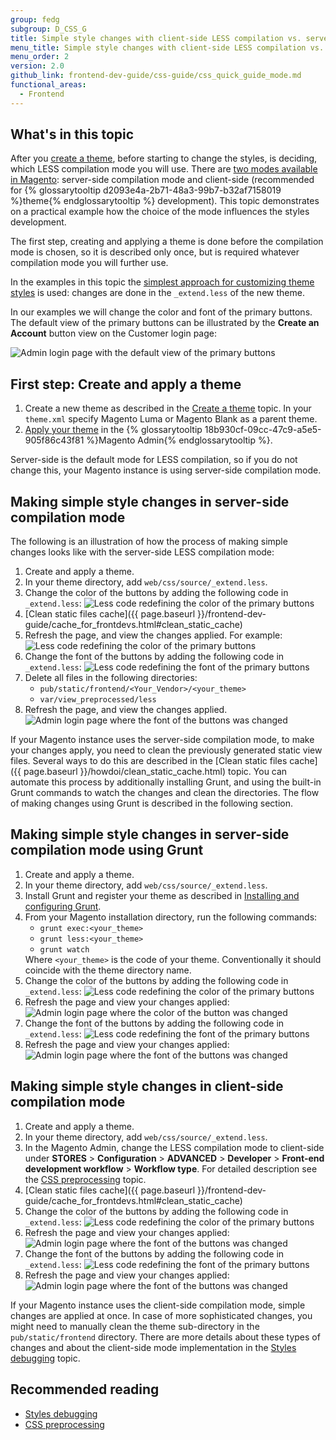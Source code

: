 ```yaml
---
group: fedg
subgroup: D_CSS_G
title: Simple style changes with client-side LESS compilation vs. server-side
menu_title: Simple style changes with client-side LESS compilation vs. server-side
menu_order: 2
version: 2.0
github_link: frontend-dev-guide/css-guide/css_quick_guide_mode.md
functional_areas:
  - Frontend
---
```

<h2> What's in this topic </h2>

After you <a href="{{ page.baseurl }}/frontend-dev-guide/themes/theme-create.html" target="_blank">create a theme</a>, before starting to change the styles, is deciding, which LESS compilation mode you will use. There are <a href="{{ page.baseurl }}/frontend-dev-guide/css-topics/css-preprocess.html#LESS compilation modes" target="_blank">two modes available in Magento</a>: server-side compilation mode and client-side (recommended for {% glossarytooltip d2093e4a-2b71-48a3-99b7-b32af7158019 %}theme{% endglossarytooltip %} development).
This topic demonstrates on a practical example how the choice of the mode influences the styles development.

The first step, creating and applying a theme is done before the compilation mode is chosen, so it is described only once, but is required whatever compilation mode you will further use.

In the examples in this topic the <a href="{{ page.baseurl }}/frontend-dev-guide/css-guide/css_quick_guide_approach.html#simple_extend">simplest approach for customizing theme styles</a> is used: changes are done in the `_extend.less` of the new theme.

In our examples we will change the color and font of the primary buttons. The default view of the primary buttons can be illustrated by the **Create an Account** button view on the Customer login page:

<img src="{{ site.baseurl }}/common/images/extend_less_screenshot0.png" alt="Admin login page with the default view of the primary buttons">

<h2 id="first_step">First step: Create and apply a theme</h2>

1. Create a new theme as described in the <a href="{{ page.baseurl }}/frontend-dev-guide/themes/theme-create.html" target="_blank">Create a theme</a> topic. In your `theme.xml` specify Magento Luma or Magento Blank as a parent theme.
2. <a href="{{ page.baseurl }}/frontend-dev-guide/themes/theme-apply.html#theme-apply-apply">Apply your theme</a> in the {% glossarytooltip 18b930cf-09cc-47c9-a5e5-905f86c43f81 %}Magento Admin{% endglossarytooltip %}.

Server-side is the default mode for LESS compilation, so if you do not change this, your Magento instance is using server-side compilation mode.

<h2 id="server-side">Making simple style changes in server-side compilation mode</h2>

The following is an illustration of how the process of making simple changes looks like with the server-side LESS compilation mode:
<ol>
<li>Create and apply a theme.</li>
<li>In your theme directory, add <code>web/css/source/_extend.less</code>.</li>
<li>Change the color of the buttons by adding the following code in <code>_extend.less</code>:

<img src="{{ site.baseurl }}/common/images/extend_less_code_1.png" alt="Less code redefining the color of the primary buttons">
</li>
<li markdown="1">[Clean static files cache]({{ page.baseurl }}/frontend-dev-guide/cache_for_frontdevs.html#clean_static_cache)</li>
<li>Refresh the page, and view the changes applied. For example:

<img src="{{ site.baseurl }}/common/images/extend_less_screenshot1.png" alt="Less code redefining the color of the primary buttons">
</li>
<li>Change the font of the buttons by adding the following code in <code>_extend.less</code>:

<img src="{{ site.baseurl }}/common/images/extend_less_code_2.png" alt="Less code redefining the font of the primary buttons">
</li>
<li>Delete all files in the following directories:
<ul>
<li><code>pub/static/frontend/&lt;Your_Vendor&gt;/&lt;your_theme&gt;</code></li>
<li><code>var/view_preprocessed/less</code> </li>
</ul>
</li>
<li>Refresh the page, and view the changes applied.

<img src="{{ site.baseurl }}/common/images/extend_less_screenshot2.png" alt="Admin login page where the font of the buttons was changed">
</li>
</ol>

If your Magento instance uses the server-side compilation mode, to make your changes apply, you need to clean the previously generated static view files. Several ways to do this are described in the [Clean static files cache]({{ page.baseurl }}/howdoi/clean_static_cache.html) topic. You can automate this process by additionally installing Grunt, and using the built-in Grunt commands to watch the changes and clean the directories. The flow of making changes using Grunt is described in the following section.

<h2 id="server-side-grunt">Making simple style changes in server-side compilation mode using Grunt</h2>

<ol>
<li>Create and apply a theme. </li>
<li>In your theme directory, add <code>web/css/source/_extend.less</code>.</li>
<li>Install Grunt and register your theme as described in <a href="{{ page.baseurl }}/frontend-dev-guide/css-topics/css_debug.html#grunt_prereq" target="_blank">Installing and configuring Grunt</a>.</li>
<li>From your Magento installation directory, run the following commands:
<ul>
<li><code>grunt exec:&lt;your_theme&gt;</code></li>
<li><code>grunt less:&lt;your_theme&gt;</code></li>
<li><code>grunt watch</code></li>
</ul>
Where <code>&lt;your_theme&gt;</code> is the code of your theme. Conventionally it should coincide with the theme directory name.
</li>
<li>Change the color of the buttons by adding the following code in <code>_extend.less</code>:
<img src="{{ site.baseurl }}/common/images/extend_less_code_1.png" alt="Less code redefining the color of the primary buttons">
</li>
<li>Refresh the page and view your changes applied:
<img src="{{ site.baseurl }}/common/images/extend_less_screenshot1.png" alt="Admin login page where the color of the button was changed">
</li>
<li>Change the font of the buttons by adding the following code in <code>_extend.less</code>:
<img src="{{ site.baseurl }}/common/images/extend_less_code_2.png" alt="Less code redefining the font of the primary buttons">
</li>
<li>Refresh the page and view your changes applied:
<img src="{{ site.baseurl }}/common/images/extend_less_screenshot2.png" alt="Admin login page where the font of the buttons was changed">
</li>
</ol>

<h2 id="client-side">Making simple style changes in client-side compilation mode</h2>

<ol>
<li>Create and apply a theme.</li>
<li>In your theme directory, add <code>web/css/source/_extend.less</code>.</li>
<li>In the Magento Admin, change the LESS compilation mode to client-side under <b>STORES</b> > <b>Configuration</b> > <b>ADVANCED</b> > <b>Developer</b> > <b>Front-end development workflow</b> > <b>Workflow type</b>. For detailed description see the <a href="{{ page.baseurl }}/frontend-dev-guide/css-topics/css-preprocess.html#less_modes">CSS preprocessing</a> topic.</li>
<li markdown="1">[Clean static files cache]({{ page.baseurl }}/frontend-dev-guide/cache_for_frontdevs.html#clean_static_cache)
</li>
<li>Change the color of the buttons by adding the following code in <code>_extend.less</code>:

<img src="{{ site.baseurl }}/common/images/extend_less_code_1.png" alt="Less code redefining the color of the primary buttons">
</li>
<li>Refresh the page and view your changes applied:

<img src="{{ site.baseurl }}/common/images/extend_less_screenshot1.png" alt="Admin login page where the font of the buttons was changed">
</li>
<li>Change the font of the buttons by adding the following code in <code>_extend.less</code>:

<img src="{{ site.baseurl }}/common/images/extend_less_code_2.png" alt="Less code redefining the font of the primary buttons">
</li>
<li>Refresh the page and view your changes applied:

<img src="{{ site.baseurl }}/common/images/extend_less_screenshot2.png" alt="Admin login page where the font of the buttons was changed">
</li>
</ol>

If your Magento instance uses the client-side compilation mode, simple changes are applied at once. In case of more sophisticated changes, you might need to manually clean the theme sub-directory in the <code>pub/static/frontend</code> directory. There are more details about these types of changes and about the client-side mode implementation in the <a href="{{ page.baseurl }}/frontend-dev-guide/css-topics/css_debug.html#css_debug_client" target="_blank">Styles debugging</a> topic.

<h2>Recommended reading</h2>
<ul>
<li><a href="{{ page.baseurl }}/frontend-dev-guide/css-topics/css_debug.html" target="_blank">Styles debugging</a></li>
<li><a href="{{ page.baseurl }}/frontend-dev-guide/css-topics/css-preprocess.html" target="_blank">CSS preprocessing</a></li>
</ul>
